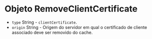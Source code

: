 # Objeto RemoveClientCertificate

* `type` String - `clientCertificate`.
* `origin` String - Origem do servidor em qual o certificado de cliente associado deve ser removido do cache.